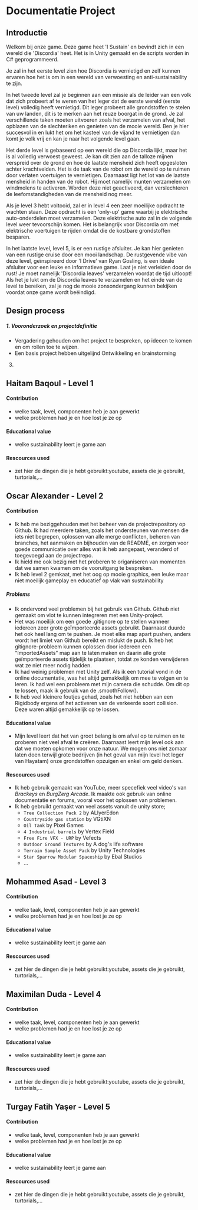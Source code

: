 # Documentatie Project
## Introductie
Welkom bij onze game. Deze game heet 'I Sustain' en bevindt zich in een wereld die 'Discordia' heet. Het is in Unity gemaakt en de scripts worden in C# geprogrammeerd.

Je zal in het eerste level zien hoe Discordia is vernietigd en zelf kunnen ervaren hoe het is om in een wereld van verwoesting en anti-sustainability te zijn.

In het tweede level zal je beginnen aan een missie als de leider van een volk dat zich probeert af te weren van het leger dat de eerste wereld (eerste level) volledig heeft vernietigd. Dit leger probeert alle grondstoffen te stelen van uw landen, dit is te merken aan het reuze boorgat in de grond. Je zal verschillende taken moeten uitvoeren zoals het verzamelen van afval, het opblazen van de slechteriken en genieten van de mooie wereld. Ben je hier succesvol in en lukt het om het kasteel van de vijand te vernietigen dan komt je volk vrij en kan je naar het volgende level gaan.

Het derde level is gebaseerd op een wereld die op Discordia lijkt, maar het is al volledig verwoest geweest. Je kan dit zien aan de talloze mijnen verspreid over de grond en hoe de laatste mensheid zich heeft opgesloten achter krachtvelden. Het is de taak van de robot om de wereld op te ruimen door verlaten voertuigen te vernietigen. Daarnaast ligt het lot van de laatste mensheid in handen van de robot. Hij moet namelijk munten verzamelen om windmolens te activeren. Worden deze niet geactiveerd, dan verslechteren de leefomstandigheden van de mensheid nog meer.

Als je level 3 hebt voltooid, zal er in level 4 een zeer moeilijke opdracht te wachten staan. Deze opdracht is een 'only-up' game waarbij je elektrische auto-onderdelen moet verzamelen. Deze elektrische auto zal in de volgende level weer tevoorschijn komen. Het is belangrijk voor Discordia om met elektrische voertuigen te rijden omdat die de kostbare grondstoffen besparen.

In het laatste level, level 5, is er een rustige afsluiter. Je kan hier genieten van een rustige cruise door een mooi landschap. De rustgevende vibe van deze level, geïnspireerd door 'I Drive' van Ryan Gosling, is een ideale afsluiter voor een leuke en informatieve game. Laat je niet verleiden door de rust! Je moet namelijk 'Discordia leaves' verzamelen voordat de tijd uitloopt! Als het je lukt om de Discordia leaves te verzamelen en het einde van de level te bereiken, zal je nog de mooie zonsondergang kunnen bekijken voordat onze game wordt beëindigd.

## Design process
##### 1. Vooronderzoek en projectdefinitie
  - Vergadering gehouden om het project te bespreken, op ideeen te komen en om rollen toe te wijzen.
  - Een basis project hebben uitgelijnd
    Ontwikkeling en brainstorming
3. 

## Haitam Baqoul - Level 1
#### Contribution
- welke taak, level, componenten heb je aan gewerkt
- welke problemen had je en hoe lost je ze op
#### Educational value
- welke sustainability leert je game aan
#### Rescources used 
- zet hier de dingen die je hebt gebruikt:youtube, assets die je gebruikt, turtorials,...

## Oscar Alexander - Level 2
#### Contribution
- Ik heb me beziggehouden met het beheer van de projectrepository op Github. Ik had meerdere taken, zoals het ondersteunen van mensen die iets niet begrepen, oplossen van alle merge conflicten, beheren van branches, het aanmaken en bijhouden van de README, en zorgen voor goede communicatie over alles wat ik heb aangepast, veranderd of toegevoegd aan de projectrepo.
- Ik hield me ook bezig met het proberen te origaniseren van momenten dat we samen kwamen om de vooruitgang te bespreken.
- Ik heb level 2 gemkaat, met het oog op mooie graphics, een leuke maar niet moeilijk gameplay en educatief op vlak van sustainability
##### Problems
- Ik ondervond veel problemen bij het gebruik van Github. Github niet gemaakt om vlot te kunnen integreren met een Unity-project.
- Het was moeilijk om een goede .gitignore op te stellen wanneer iedereen zeer grote geïmporteerde assets gebruikt. Daarnaast duurde het ook heel lang om te pushen. Je moet elke map apart pushen, anders wordt het limiet van Github bereikt en mislukt de push. Ik heb het gitignore-probleem kunnen oplossen door iedereen een "ImportedAssets" map aan te laten maken en daarin alle grote geïmporteerde assets tijdelijk te plaatsen, totdat ze konden verwijderen wat ze niet meer nodig hadden.
- Ik had weinig problemen met Unity zelf. Als ik een tutorial vond in de online documentatie, was het altijd gemakkelijk om mee te volgen en te leren. Ik had wel een probleem met mijn camera die schudde. Om dit op te lossen, maak ik gebruik van de .smoothFollow().
- Ik heb veel kleinere foutjes gehad, zoals het niet hebben van een Rigidbody ergens of het activeren van de verkeerde soort collision. Deze waren altijd gemakkelijk op te lossen.
#### Educational value
- Mijn level leert dat het van groot belang is om afval op te ruimen en te proberen niet veel afval te creëren. Daarnaast leert mijn level ook aan dat we moeten opkomen voor onze natuur. We mogen ons niet zomaar laten doen terwijl grote bedrijven (in het geval van mijn level het leger van Hayatam) onze grondstoffen opzuigen en enkel om geld denken.
#### Rescources used
- Ik heb gebruik gemaakt van YouTube, meer specefiek veel video's van *Brackeys* en *BurgZerg Arcade*. Ik maakte ook gebruik van online documentatie en forums, vooral voor het oplossen van problemen.
- Ik heb gebruikt gemaakt van veel assets vanuit de unity store;
  - `Tree Collection Pack 2` by ALIyerEdon
  - `Countryside gas station` by VGtiXN
  - `Oil Tank` by Pixel Games
  - `4 Industrial barrels` by Vertex Field
  - `Free Fire VFX - URP` by Vefects
  - `Outdoor Ground Textures` by A dog's life software
  - `Terrain Sample Asset Pack` by Unity Technologies
  - `Star Sparrow Modular Spaceship` by Ebal Studios
  - ...

## Mohammed Asad - Level 3
#### Contribution
- welke taak, level, componenten heb je aan gewerkt
- welke problemen had je en hoe lost je ze op
#### Educational value
- welke sustainability leert je game aan
#### Rescources used
- zet hier de dingen die je hebt gebruikt:youtube, assets die je gebruikt, turtorials,...

## Maximilan Duda - Level 4
#### Contribution
- welke taak, level, componenten heb je aan gewerkt
- welke problemen had je en hoe lost je ze op
#### Educational value
- welke sustainability leert je game aan
#### Rescources used
- zet hier de dingen die je hebt gebruikt:youtube, assets die je gebruikt, turtorials,...

## Turgay Fatih Yaşer - Level 5
#### Contribution
- welke taak, level, componenten heb je aan gewerkt
- welke problemen had je en hoe lost je ze op
#### Educational value
- welke sustainability leert je game aan
#### Rescources used
- zet hier de dingen die je hebt gebruikt:youtube, assets die je gebruikt, turtorials,...

